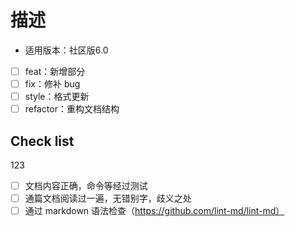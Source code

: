 # 描述

- 适用版本：社区版6.0

- [ ] feat：新增部分
- [ ] fix：修补 bug
- [ ] style：格式更新
- [ ] refactor：重构文档结构

## Check list
123
- [ ] 文档内容正确，命令等经过测试
- [ ] 通篇文档阅读过一遍，无错别字，歧义之处
- [ ] 通过 markdown 语法检查（https://github.com/lint-md/lint-md）
